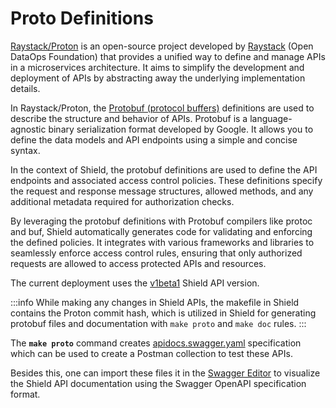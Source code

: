 # Proto Definitions

[Raystack/Proton](https://github.com/raystack/proton) is an open-source project developed by [Raystack](https://github.com/raystack) (Open DataOps Foundation) that provides a unified way to define and manage APIs in a microservices architecture. It aims to simplify the development and deployment of APIs by abstracting away the underlying implementation details.

In Raystack/Proton, the [Protobuf (protocol buffers)](https://protobuf.dev/) definitions are used to describe the structure and behavior of APIs. Protobuf is a language-agnostic binary serialization format developed by Google. It allows you to define the data models and API endpoints using a simple and concise syntax.

In the context of Shield, the protobuf definitions are used to define the API endpoints and associated access control policies. These definitions specify the request and response message structures, allowed methods, and any additional metadata required for authorization checks.

By leveraging the protobuf definitions with Protobuf compilers like protoc and buf, Shield automatically generates code for validating and enforcing the defined policies. It integrates with various frameworks and libraries to seamlessly enforce access control rules, ensuring that only authorized requests are allowed to access protected APIs and resources.

The current deployment uses the [v1beta1](https://github.com/raystack/proton/tree/main/raystack/shield/v1beta1) Shield API version.

:::info
While making any changes in Shield APIs, the makefile in Shield contains the Proton commit hash, which is utilized in Shield for generating protobuf files and documentation with `make proto` and `make doc` rules.
:::

The **`make proto`** command creates [apidocs.swagger.yaml](https://github.com/raystack/shield/blob/main/proto/apidocs.swagger.json) specification which can be used to create a Postman collection to test these APIs.

Besides this, one can import these files it in the [Swagger Editor](https://editor.swagger.io/) to visualize the Shield API documentation using the Swagger OpenAPI specification format.
